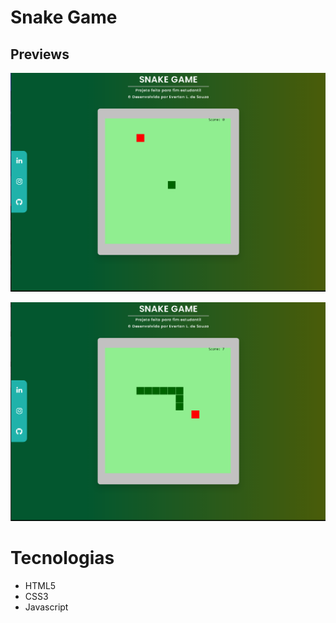 
# Snake Game

## Previews

![preview 01](./assets/img/preview1.png)

![preview 02](./assets/img/preview2.png)



# Tecnologias

- HTML5
- CSS3
- Javascript

